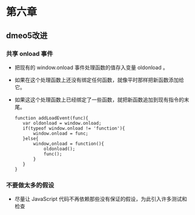 # 第六章

## dmeo5改进

### 共享 onload 事件

   - 把现有的 window.onload 事件处理函数的值存入变量 oldonload 。
   - 如果在这个处理函数上还没有绑定任何函数，就像平时那样把新函数添加给它。
   - 如果这这个处理函数上已经绑定了一些函数，就把新函数追加到现有指令的末尾。
      
         function addLoadEvent(func){
            var oldonload = window.onload;
            if(typeof window.onload != 'function'){
                window.onload = func;
            }else{
                window,onload = function(){
                    oldonload();
                    func();
                }
            }
         }

### 不要做太多的假设

  - 尽量让 JavaScript 代码不再依赖那些没有保证的假设，为此引入许多测试和检查


